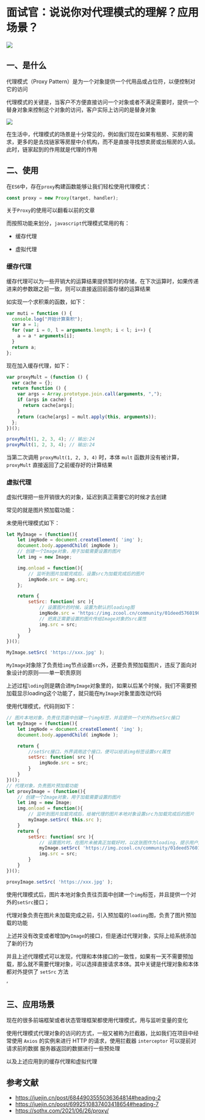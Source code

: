 # 面试官：说说你对代理模式的理解？应用场景？

 ![](https://www.oss.tuwei.site/blogsImgs/fe/899a6ef0-3d6a-11ec-8e64-91fdec0f05a1.png)


## 一、是什么

代理模式（Proxy Pattern）是为一个对象提供一个代用品或占位符，以便控制对它的访问

代理模式的关键是，当客户不方便直接访问一个对象或者不满足需要时，提供一个替身对象来控制这个对象的访问，客户实际上访问的是替身对象

 ![](https://www.oss.tuwei.site/blogsImgs/fe/951c99b0-3d6a-11ec-a752-75723a64e8f5.png)

在生活中，代理模式的场景是十分常见的，例如我们现在如果有租房、买房的需求，更多的是去找链家等房屋中介机构，而不是直接寻找想卖房或出租房的人谈。此时，链家起到的作用就是代理的作用


## 二、使用

在`ES6`中，存在`proxy`构建函数能够让我们轻松使用代理模式：

```js
const proxy = new Proxy(target, handler);
```

关于`Proxy`的使用可以翻看以前的文章

而按照功能来划分，`javascript`代理模式常用的有：

- 缓存代理

- 虚拟代理



### 缓存代理

缓存代理可以为一些开销大的运算结果提供暂时的存储，在下次运算时，如果传递进来的参数跟之前一致，则可以直接返回前面存储的运算结果

如实现一个求积乘的函数，如下：

```js
var muti = function () {
  console.log("开始计算乘积");
  var a = 1;
  for (var i = 0, l = arguments.length; i < l; i++) {
    a = a * arguments[i];
  }
  return a;
};
```

现在加入缓存代理，如下：

```js
var proxyMult = (function () {
  var cache = {};
  return function () {
    var args = Array.prototype.join.call(arguments, ",");
    if (args in cache) {
      return cache[args];
    }
    return (cache[args] = mult.apply(this, arguments));
  };
})();

proxyMult(1, 2, 3, 4); // 输出:24
proxyMult(1, 2, 3, 4); // 输出:24
```

当第二次调用 `proxyMult(1, 2, 3, 4)` 时，本体 `mult` 函数并没有被计算，`proxyMult` 直接返回了之前缓存好的计算结果





### 虚拟代理

虚拟代理把一些开销很大的对象，延迟到真正需要它的时候才去创建

常见的就是图片预加载功能：

未使用代理模式如下：

```js
let MyImage = (function(){
    let imgNode = document.createElement( 'img' );
    document.body.appendChild( imgNode );
    // 创建一个Image对象，用于加载需要设置的图片
    let img = new Image;

    img.onload = function(){
        // 监听到图片加载完成后，设置src为加载完成后的图片
        imgNode.src = img.src;
    };

    return {
        setSrc: function( src ){
            // 设置图片的时候，设置为默认的loading图
            imgNode.src = 'https://img.zcool.cn/community/01deed576019060000018c1bd2352d.gif';
            // 把真正需要设置的图片传给Image对象的src属性
            img.src = src;
        }
    }
})();

MyImage.setSrc( 'https://xxx.jpg' );
```

`MyImage`对象除了负责给`img`节点设置`src`外，还要负责预加载图片，违反了面向对象设计的原则——单一职责原则

上述过程`loding`则是耦合进`MyImage`对象里的，如果以后某个时候，我们不需要预加载显示loading这个功能了，就只能在`MyImage`对象里面改动代码

使用代理模式，代码则如下：

```js
// 图片本地对象，负责往页面中创建一个img标签，并且提供一个对外的setSrc接口
let myImage = (function(){
    let imgNode = document.createElement( 'img' );
    document.body.appendChild( imgNode );

    return {
        //setSrc接口，外界调用这个接口，便可以给该img标签设置src属性
        setSrc: function( src ){
            imgNode.src = src;
        }
    }
})();
// 代理对象，负责图片预加载功能
let proxyImage = (function(){
    // 创建一个Image对象，用于加载需要设置的图片
    let img = new Image;
    img.onload = function(){
        // 监听到图片加载完成后，给被代理的图片本地对象设置src为加载完成后的图片
        myImage.setSrc( this.src );
    }
    return {
        setSrc: function( src ){
            // 设置图片时，在图片未被真正加载好时，以这张图作为loading，提示用户图片正在加载
            myImage.setSrc( 'https://img.zcool.cn/community/01deed576019060000018c1bd2352d.gif' );
            img.src = src;
        }
    }
})();

proxyImage.setSrc( 'https://xxx.jpg' );
```

使用代理模式后，图片本地对象负责往页面中创建一个`img`标签，并且提供一个对外的`setSrc`接口；

代理对象负责在图片未加载完成之前，引入预加载的`loading`图，负责了图片预加载的功能

上述并没有改变或者增加`MyImage`的接口，但是通过代理对象，实际上给系统添加了新的行为

并且上述代理模式可以发现，代理和本体接口的一致性，如果有一天不需要预加载，那么就不需要代理对象，可以选择直接请求本体。其中关键是代理对象和本体都对外提供了 `setSrc` 方法

‘

## 三、应用场景

现在的很多前端框架或者状态管理框架都使用代理模式，用与监听变量的变化

使用代理模式代理对象的访问的方式，一般又被称为拦截器，比如我们在项目中经常使用 `Axios` 的实例来进行 HTTP 的请求，使用拦截器 `interceptor` 可以提前对 请求前的数据 服务器返回的数据进行一些预处理

以及上述应用到的缓存代理和虚拟代理


## 参考文献

- https://juejin.cn/post/6844903555036364814#heading-2
- https://juejin.cn/post/6992510837403418654#heading-7
- https://sothx.com/2021/06/26/proxy/